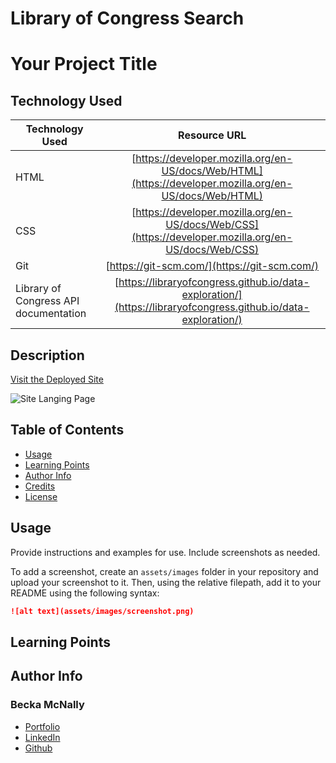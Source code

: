 
# Library of Congress Search

# Your Project Title 

## Technology Used 

| Technology Used         | Resource URL           | 
| ------------- |:-------------:| 
| HTML    | [https://developer.mozilla.org/en-US/docs/Web/HTML](https://developer.mozilla.org/en-US/docs/Web/HTML) | 
| CSS     | [https://developer.mozilla.org/en-US/docs/Web/CSS](https://developer.mozilla.org/en-US/docs/Web/CSS)      |   
| Git | [https://git-scm.com/](https://git-scm.com/)     |    
| Library of Congress API documentation | [https://libraryofcongress.github.io/data-exploration/](https://libraryofcongress.github.io/data-exploration/)     |    

## Description 

[Visit the Deployed Site](#)



![Site Langing Page](#)


## Table of Contents 

* [Usage](#usage)
* [Learning Points](#learning-points)
* [Author Info](#author-info)
* [Credits](#credits)
* [License](#license)


## Usage 

Provide instructions and examples for use. Include screenshots as needed. 

To add a screenshot, create an `assets/images` folder in your repository and upload your screenshot to it. Then, using the relative filepath, add it to your README using the following syntax:

```md
![alt text](assets/images/screenshot.png)
```


## Learning Points 




## Author Info


### Becka McNally 


* [Portfolio](https://beckamcnally.github.io/beckamcnally/)
* [LinkedIn](https://www.linkedin.com/in/becka-mcnally/)
* [Github](https://github.com/beckamcnally)






